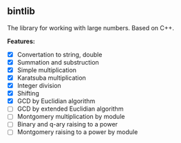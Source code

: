 ## bintlib
The library for working with large numbers.
Based on C++.

**Features:**
- [x] Convertation to string, double
- [x] Summation and substruction
- [x] Simple multiplication
- [x] Karatsuba multiplication
- [x] Integer division
- [x] Shifting
- [x] GCD by Euclidian algorithm
- [ ] GCD by extended Euclidian algorithm
- [ ] Montgomery multiplication by module
- [ ] Binary and q-ary raising to a power
- [ ] Montgomery raising to a power by module
